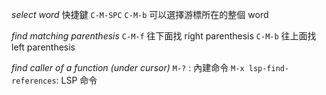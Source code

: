 _select word_
快捷鍵 `C-M-SPC`  `C-M-b` 可以選擇游標所在的整個 word

_find matching parenthesis_
`C-M-f` 往下面找 right parenthesis
`C-M-b` 往上面找 left parenthesis

_find caller of a function (under cursor)_
`M-?` : 內建命令
`M-x lsp-find-references`: LSP 命令


